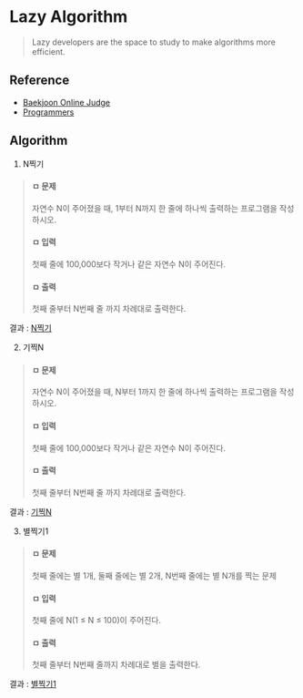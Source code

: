 # Lazy Algorithm

> Lazy developers are the space to study to make algorithms more efficient.

## Reference
- [Baekjoon Online Judge](https://www.acmicpc.net/)
- [Programmers](https://programmers.co.kr/learn/challenges)

## Algorithm

1. N찍기

> #### ㅁ  문제<br>
> 자연수 N이 주어졌을 때, 1부터 N까지 한 줄에 하나씩 출력하는 프로그램을 작성하시오.<br>
> #### ㅁ 입력
> 첫째 줄에 100,000보다 작거나 같은 자연수 N이 주어진다.
> #### ㅁ 출력
> 첫째 줄부터 N번째 줄 까지 차례대로 출력한다.

결과 : [N찍기](https://github.com/92pino/Lazy_algorithm/blob/master/Algo2741.playground/Contents.swift)

2. 기찍N

> #### ㅁ 문제
> 자연수 N이 주어졌을 때, N부터 1까지 한 줄에 하나씩 출력하는 프로그램을 작성하시오.
> #### ㅁ 입력
> 첫째 줄에 100,000보다 작거나 같은 자연수 N이 주어진다.
> #### ㅁ 출력
> 첫째 줄부터 N번째 줄 까지 차례대로 출력한다.

결과 : [기찍N](https://github.com/92pino/Lazy_algorithm/blob/master/Algo2742.playground/Contents.swift)

3. 별찍기1

> #### ㅁ 문제
> 첫째 줄에는 별 1개, 둘째 줄에는 별 2개, N번째 줄에는 별 N개를 찍는 문제
> #### ㅁ 입력
> 첫째 줄에 N(1 ≤ N ≤ 100)이 주어진다.
> #### ㅁ 출력
> 첫째 줄부터 N번째 줄까지 차례대로 별을 출력한다.

결과 : [별찍기1](https://github.com/92pino/Lazy_algorithm/blob/master/Algo2438.playground/Contents.swift)